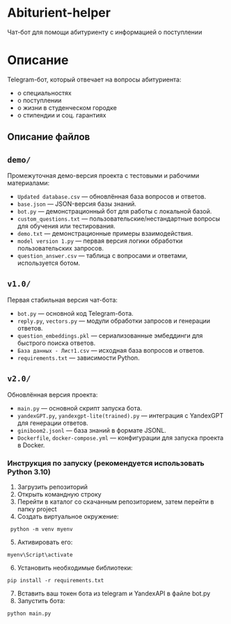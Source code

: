 # Abiturient-helper
Чат-бот для помощи абитуриенту с информацией о поступлении 
# Описание
Telegram-бот, который отвечает на вопросы абитуриента:
- о специальностях
- о поступлении
- о жизни в студенческом городке
- о стипендии и соц. гарантиях
## Описание файлов
## `demo/`
Промежуточная демо-версия проекта с тестовыми и рабочими материалами:
- `Updated database.csv` — обновлённая база вопросов и ответов.
- `base.json` — JSON-версия базы знаний.
- `bot.py` — демонстрационный бот для работы с локальной базой.
- `custom_questions.txt` — пользовательские/нестандартные вопросы для обучения или тестирования.
- `demo.txt` — демонстрационные примеры взаимодействия.
- `model version 1.py` — первая версия логики обработки пользовательских запросов.
- `question_answer.csv` — таблица с вопросами и ответами, используется ботом.

## `v1.0/`
Первая стабильная версия чат-бота:
- `bot.py` — основной код Telegram-бота.
- `reply.py`, `vectors.py` — модули обработки запросов и генерации ответов.
- `question_embeddings.pkl` — сериализованные эмбеддинги для быстрого поиска ответов.
- `База данных - Лист1.csv` — исходная база вопросов и ответов.
- `requirements.txt` — зависимости Python.

## `v2.0/`
Обновлённая версия проекта:
- `main.py` — основной скрипт запуска бота.
- `yandexGPT.py`, `yandexgpt-lite(trained).py` — интеграция с YandexGPT для генерации ответов.
- `giniboom2.jsonl` — база знаний в формате JSONL.
- `Dockerfile`, `docker-compose.yml` — конфигурации для запуска проекта в Docker.
### Инструкция по запуску (рекомендуется использовать Python 3.10) 
1. Загрузить репозиторий
2. Открыть командную строку
3. Перейти в каталог со скачанным репозиторием, затем перейти в папку project 
4. Создать виртуальное окружение:
```
 python -m venv myenv
```
5. Активировать его:
 ```.
 myenv\Script\activate
```
6. Установить необходимые библиотеки: 
```
pip install -r requirements.txt
```
7. Вставить ваш токен бота из telegram и YandexAPI в файле bot.py
8. Запустить бота:
```
python main.py
```
